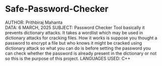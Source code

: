 # Safe-Password-Checker

AUTHOR: Prithbiraj Mahanta
<br>
DATA: 6 MARCH, 2025
SUBJECT: Password Checker Tool basically it prevents dictionary attacks. It takes a wordlist which may be used 
in dictionary attacks for cracking files. How it works is suppose you thought a password to encrypt a file but who knows
it might be cracked using dictionary attack so what you can do is before setting the password you can check whether 
the password is already present in the dictionary or not so this is the purpose of this project.
LANGUAGES USED: C++

